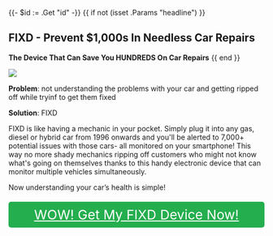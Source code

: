 {{- $id := .Get "id" -}}
{{ if not (isset .Params "headline") }}
## FIXD - Prevent $1,000s In Needless Car Repairs

**The Device That Can Save You HUNDREDS On Car Repairs**
{{ end }}

[![](/list/fixd-title.jpg)](https://t.gadgetadvisers.com/click/{{$id}})

**Problem**: not understanding the problems with your car and getting ripped off while tryinf to get them fixed

**Solution**: FIXD

FIXD is like having a mechanic in your pocket. Simply plug it into any gas, diesel or hybrid car from 1996 onwards and you'll be alerted to 7,000+ potential issues with those cars- all monitored on your smartphone! This way no more shady mechanics ripping off customers who might not know what's going on themselves thanks to this handy electronic device that can monitor multiple vehicles simultaneously.

Now understanding your car’s health is simple!

<a href="(https://t.gadgetadvisers.com/click/{{$id}})" style="color: white;">
   <div style="text-align:center;background-color:#25ae4e;margin-bottom:20px;margin-top:20px;width: 100%;-webkit-border-radius: 5px;">
      <div style="color: white; padding: 10px;font-size: 26px;">
      WOW! Get My FIXD Device Now!
      </div>
   </div>
</a>